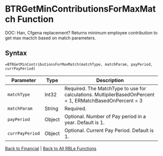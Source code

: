 # BTRGetMinContributionsForMaxMatch Function

DOC: Han, Cfgena replacement?  Returns minimum employee contribution to get max mactch based on match parameters.

## Syntax

```excel
=BTRGetMinContributionsForMaxMatch(matchType, matchParam, payPeriod, currPayPeriod)
```

Parameter | Type | Description
---|---|---
`matchType` | Int32 | Required.  The MatchType to use for calculations.  MultiplierBasedOnPercent = 1, ERMatchBasedOnPercent = 3
`matchParam` | String | Required.  | delimited list of periods.  Each period is in the form of M:P:P where M is number of months for this period, and each P is a tier of a , seperated pair of decimal values.
`payPeriod` | Object | Optional.  Number of Pay period in a year.  Default is 1.
`currPayPeriod` | Object | Optional.  Current Pay Period.  Default is 1.

[Back to Financial](RBLeFinancial.md) | [Back to All RBLe Functions](RBLe.md#function-documentation)